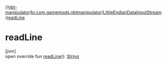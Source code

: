 //[nbt-manipulator](../../../index.md)/[br.com.gamemods.nbtmanipulator](../index.md)/[LittleEndianDataInputStream](index.md)/[readLine](read-line.md)

# readLine

[jvm]\
open override fun [readLine](read-line.md)(): [String](https://kotlinlang.org/api/latest/jvm/stdlib/kotlin/-string/index.html)
